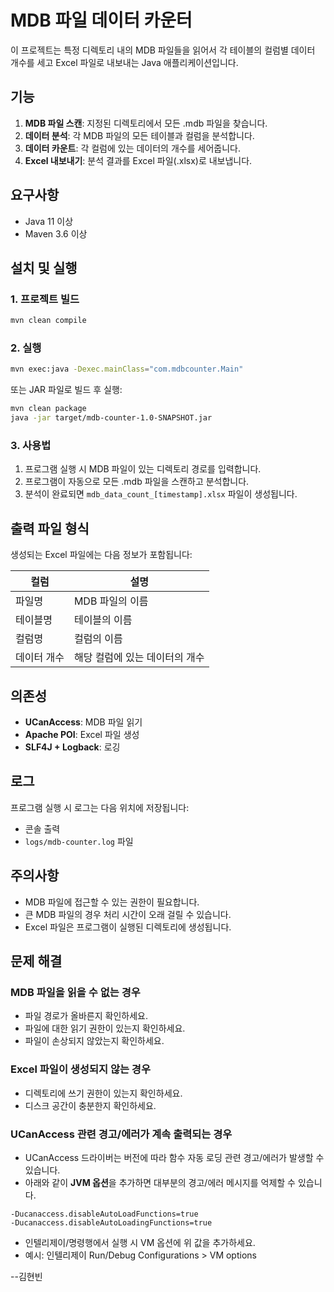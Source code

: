 # MDB 파일 데이터 카운터

이 프로젝트는 특정 디렉토리 내의 MDB 파일들을 읽어서 각 테이블의 컬럼별 데이터 개수를 세고 Excel 파일로 내보내는 Java 애플리케이션입니다.

## 기능

1. **MDB 파일 스캔**: 지정된 디렉토리에서 모든 .mdb 파일을 찾습니다.
2. **데이터 분석**: 각 MDB 파일의 모든 테이블과 컬럼을 분석합니다.
3. **데이터 카운트**: 각 컬럼에 있는 데이터의 개수를 세어줍니다.
4. **Excel 내보내기**: 분석 결과를 Excel 파일(.xlsx)로 내보냅니다.

## 요구사항

- Java 11 이상
- Maven 3.6 이상

## 설치 및 실행

### 1. 프로젝트 빌드

```bash
mvn clean compile
```

### 2. 실행

```bash
mvn exec:java -Dexec.mainClass="com.mdbcounter.Main"
```

또는 JAR 파일로 빌드 후 실행:

```bash
mvn clean package
java -jar target/mdb-counter-1.0-SNAPSHOT.jar
```

### 3. 사용법

1. 프로그램 실행 시 MDB 파일이 있는 디렉토리 경로를 입력합니다.
2. 프로그램이 자동으로 모든 .mdb 파일을 스캔하고 분석합니다.
3. 분석이 완료되면 `mdb_data_count_[timestamp].xlsx` 파일이 생성됩니다.

## 출력 파일 형식

생성되는 Excel 파일에는 다음 정보가 포함됩니다:

| 컬럼 | 설명 |
|------|------|
| 파일명 | MDB 파일의 이름 |
| 테이블명 | 테이블의 이름 |
| 컬럼명 | 컬럼의 이름 |
| 데이터 개수 | 해당 컬럼에 있는 데이터의 개수 |

## 의존성

- **UCanAccess**: MDB 파일 읽기
- **Apache POI**: Excel 파일 생성
- **SLF4J + Logback**: 로깅

## 로그

프로그램 실행 시 로그는 다음 위치에 저장됩니다:
- 콘솔 출력
- `logs/mdb-counter.log` 파일

## 주의사항

- MDB 파일에 접근할 수 있는 권한이 필요합니다.
- 큰 MDB 파일의 경우 처리 시간이 오래 걸릴 수 있습니다.
- Excel 파일은 프로그램이 실행된 디렉토리에 생성됩니다.

## 문제 해결

### MDB 파일을 읽을 수 없는 경우
- 파일 경로가 올바른지 확인하세요.
- 파일에 대한 읽기 권한이 있는지 확인하세요.
- 파일이 손상되지 않았는지 확인하세요.

### Excel 파일이 생성되지 않는 경우
- 디렉토리에 쓰기 권한이 있는지 확인하세요.
- 디스크 공간이 충분한지 확인하세요. 

### UCanAccess 관련 경고/에러가 계속 출력되는 경우

- UCanAccess 드라이버는 버전에 따라 함수 자동 로딩 관련 경고/에러가 발생할 수 있습니다.
- 아래와 같이 **JVM 옵션**을 추가하면 대부분의 경고/에러 메시지를 억제할 수 있습니다.

```
-Ducanaccess.disableAutoLoadFunctions=true
-Ducanaccess.disableAutoLoadingFunctions=true
```

- 인텔리제이/명령행에서 실행 시 VM 옵션에 위 값을 추가하세요.
- 예시: 인텔리제이 Run/Debug Configurations > VM options

--김현빈